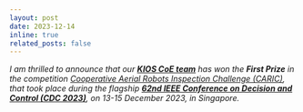 ```yaml
---
layout: post
date: 2023-12-14
inline: true
related_posts: false
---
```


*I am thrilled to announce that our <b><a href="https://www.linkedin.com/posts/savvas-papaioannou1_we-are-thrilled-to-share-that-our-kios-research-activity-7143188920728526848-Atfc?utm_source=share&utm_medium=member_desktop" target="_blank">KIOS CoE team</a></b> has won the **First Prize** in the competition <a href="https://cdc2023.ieeecss.org/cooperative-aerial-robots-inspection-challenge/" target="_blank">Cooperative Aerial Robots Inspection Challenge (CARIC)</a>, that took place during the flagship <b><a href="https://cdc2023.ieeecss.org" target="_blank">62nd IEEE Conference on Decision and Control (CDC 2023)</a></b>, on 13-15 December 2023, in Singapore.*



